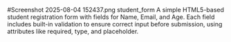 #Screenshot 2025-08-04 152437.png student_form
A simple HTML5-based student registration form with fields for Name, Email, and Age. Each field includes built-in validation to ensure correct input before submission, using attributes like required, type, and placeholder.
